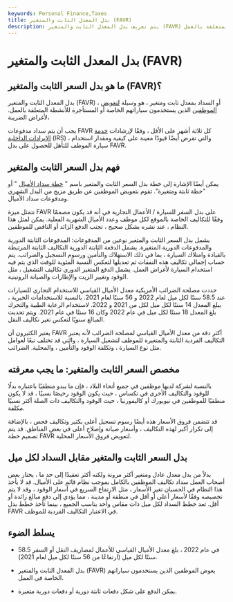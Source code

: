 ```yaml
---
keywords: Personal Finance,Taxes
title: بدل المعدل الثابت والمتغير (FAVR)
description: يتم تعريف بدل المعدل الثابت والمتغير (FAVR) على أنه طريقة لتعويض الموظفين الذين يستخدمون سياراتهم الخاصة أو المؤجرة للأنشطة المتعلقة بالعمل.
---
```


# بدل المعدل الثابت والمتغير (FAVR)
## ما هو بدل السعر الثابت والمتغير (FAVR)؟

بدل المعدل الثابت والمتغير (FAVR) ، أو السداد بمعدل ثابت ومتغير ، هو وسيلة [لتعويض الموظفين](/reimbursement-plan) الذين يستخدمون سياراتهم الخاصة أو المستأجرة للأنشطة المتعلقة بالعمل. لأغراض الضريبة،

يجب أن يتم سداد مدفوعات FAVR كل ثلاثة أشهر على الأقل ، وفقًا لإرشادات [خدمة الإيرادات الداخلية](/irs) (IRS) ، والتي تفرض أيضًا قيودًا معينة على كيفية ومقدار استخدام سيارة الموظف للتأهل للحصول على بدل FAVR.

## فهم بدل السعر الثابت والمتغير

يمكن أيضًا الإشارة إلى خطة بدل السعر الثابت والمتغير باسم " [خطة سداد الأميال](/reimbursement-plan) " أو "خطة ثابتة ومتغيرة". تقوم بتعويض الموظفين عن طريق مزيج من البدل الشهري ومدفوعات سداد الأميال.

تتمثل ميزة FAVR على بدل السفر للسيارة / الأعمال التجارية في أنه قد يكون مصممًا وفقًا للتكاليف الخاصة بالموقع لكل موظف وعدد الأميال الشهرية الفعلية. يمكن لمثل هذا النظام ، عند نشره بشكل صحيح ، تجنب الدفع الزائد أو الناقص للموظفين.

يشمل بدل السعر الثابت والمتغير نوعين من المدفوعات: المدفوعات الثابتة الدورية والمدفوعات الدورية المتغيرة. يشمل الدفعة الثابتة الدورية التكاليف الثابتة المرتبطة بالقيادة وامتلاك السيارة ، بما في ذلك الاستهلاك والتأمين ورسوم التسجيل والضرائب. يتم حساب إجمالي تكاليف هذه النفقات ثم تعديلها لتعكس النسبة المئوية للوقت الذي يتم فيه استخدام السيارة لأغراض العمل. يشمل الدفع المتغير الدوري تكاليف التشغيل ، مثل الوقود وتغيير الزيت والإطارات والصيانة الروتينية.

حددت مصلحة الضرائب الأمريكية معدل الأميال القياسي للاستخدام التجاري للسيارات عند 58.5 سنتًا لكل ميل لعام 2022 و 56 سنتًا لعام 2021. بالنسبة للاستخدامات الخيرية ، يبلغ المعدل 14 سنتًا لكل ميل لكل من 2021 و 2022. لاستخدام الرعاية الطبية والتحرك بلغ المعدل 18 سنتًا لكل ميل في عام 2022 وكان 16 سنتًا في عام 2021. ويتم تحديث المبالغ سنويًا لتعكس تغير تكاليف النقل.

يعتبر الكثيرون أن FAVR أكثر دقة من معدل الأميال القياسي لمصلحة الضرائب لأنه يعتبر التكاليف الفردية الثابتة والمتغيرة للموظف لتشغيل السيارة ، والتي قد تختلف تبعًا لعوامل مثل نوع السيارة ، وتكلفة الوقود والتأمين ، والمحلية. الضرائب.

## مخصص السعر الثابت والمتغير: ما يجب معرفته

بالنسبة لشركة لديها موظفين في جميع أنحاء البلاد ، فإن ما يبدو منطقيًا باعتباره بدلًا للوقود والتكاليف الأخرى في تكساس ، حيث يكون الوقود رخيصًا نسبيًا ، قد لا يكون منطقيًا للموظفين في نيويورك أو كاليفورنيا ، حيث الوقود والتكاليف ذات الصلة أكثر نسبيًا مكلفة.

قد تتضمن فروق الأسعار هذه أيضًا رسوم تسجيل أعلى بكثير وتكاليف فحص ، بالإضافة إلى تكرار أكبر لهذه التكاليف ، وأسعار صيانة وإصلاح أعلى في بعض المناطق. قد يتم تصميم خطة FAVR لتعويض فروق الأسعار المحلية.

## بدل السعر الثابت والمتغير مقابل السداد لكل ميل

بدلاً من بدل معدل عادل ومتغير أكثر مرونة ولكنه أكثر تعقيدًا إلى حد ما ، يختار بعض أصحاب العمل سداد تكاليف الموظفين بالكامل بموجب نظام قائم على الأميال. قد لا يأخذ هذا النظام في الحسبان تغير الأسعار ، مثل الارتفاع السريع في أسعار الوقود ، وقد لا يتم تخصيصه وفقًا لأسعار أعلى أو أقل في منطقة أو مدينة ، مما يؤدي إلى دفع مبالغ زائدة أو أقل. تعد خطط السداد لكل ميل ذات مقاس واحد يناسب الجميع ، بينما تأخذ خطط بدل FAVR في الاعتبار التكاليف الفردية للموظف.

## يسلط الضوء

- في عام 2022 ، بلغ معدل الأميال القياسي للأعمال لمصاريف النقل أو السفر 58.5 سنتًا لكل ميل (ارتفاعًا من 56 سنتًا لكل ميل لعام 2021).

- بدل المعدل الثابت والمتغير (FAVR) يعوض الموظفين الذين يستخدمون سياراتهم الخاصة في العمل.

- يمكن الدفع على شكل دفعات ثابتة دورية أو دفعات دورية متغيرة.


